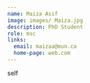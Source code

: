 ```yaml
---
name: Maiza Asif
image: images/ Maiza.jpg 
description: PhD Student
role: msc
links:
  email: maizaa@mun.ca
  home-page: web.com
---
```


self
